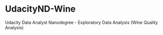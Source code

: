 # UdacityND-Wine
Udacity Data Analyst Nanodegree  - Exploratory Data Analysis (Wine Quality Analysis)
